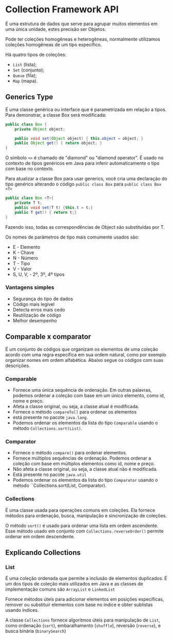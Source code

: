 # Collection Framework API
É uma estrutura de dados que serve para agrupar muitos elementos em uma única unidade, estes precisão ser Objetos.

Pode ter coleções homogêneas e heterogêneas, normalmente utilizamos coleções homogêneas de um tipo específico.

Há quatro tipos de coleções:
* ``List`` (lista);
* ``Set`` (conjunto); 
* ``Queue`` (fila);
* ``Map`` (mapa).

## Generics Type
É uma classe genérica ou interface que é parametrizada em relação a tipos.
Para demonstrar, a classe Box será modificada:
~~~java
public class Box {
    private Object object;

    public void set(Object object) { this.object = object; }
    public Object get() { return object; }
}
~~~
O símbolo ``<>`` é chamado de "diamond" ou "diamond operator". É usado no contexto de tipos genéricos em Java para inferir automaticamente o tipo com base no contexto.

Para atualizar a classe Box para usar generics, você cria uma declaração do tipo genérico alterando o código ``public class Box`` para ``public class Box <T>``

~~~~~java
public class Box <T>{
    private T t;
    public void set(T t) {this.t = t;}
    public T get() { return t;}
}
~~~~~
Fazendo isso, todas as correspondências de Object são substituídas por T.

Os nomes de parâmetros de tipo mais comumente usados são:
* E - Elemento
* K - Chave
* N - Número
* T - Tipo
* V - Valor
* S, U, V, - 2º, 3º, 4º tipos

### Vantagens simples
* Segurança do tipo de dados
* Código mais legível
* Detecta erros mais cedo
* Reutilização de código
* Melhor desempenho

## Comparable x comparator
É um conjunto de códigos que organizam os elementos de uma coleção acordo com uma regra específica em sua ordem natural, como por exemplo organizar nomes em ordem alfabética. Abaixo segue os códigos com suas descrições.

### Comparable
 * Fornece uma única sequência de ordenação. Em outras palavras, podemos ordenar a coleção com base em um único elemento, como id, nome e preço.
* Afeta a classe original, ou seja, a classe atual é modificada.
* Fornece o método ``compareTo[]`` para ordenar os elementos
* está presente no pacote ``java.lang``.
* Podemos ordenar os elementos da lista do tipo ``Comparable`` usando o método ``Collections.sort(List)``.

### Comparator
* Fornece o método ``compare()`` para ordenar elementos.
* Fornece múltiplos sequências de ordenação. Podemos ordenar a coleção com base em múltiplos elementos como id, nome e preço.
* Não afeta a classe original, ou seja, a classe atual não é modificada.
* Está presente no pacote ``java.util``
* Podemos ordenar os elementos da lista do tipo ``Comparator`` usando o método ``Collections.sort(List, Comparator).

### Collections
É uma classe usada para operações comuns em coleções. Ela fornece métodos para ordenação, busca, manipulação e sincronização de coleções.

O método ``sort()`` é usado para ordenar uma lista em ordem ascendente. Esse método usado em conjunto com ``Collections.reverseOrder()`` permite ordenar em ordem descendente.

## Explicando Collections
### List
É uma coleção ordenada que permite a inclusão de elementos duplicados. É um dos tipos de coleção mais utilizados em Java e as classes de implementação comuns são ``ArrayList`` e ``LinkedList``

Fornece métodos úteis para adicionar elementos em posições específicas, remover ou substituir elementos com base no índice e obter sublistas usando índices.

A classe ``Collections`` fornece algoritmos úteis para manipulação de ``List``, como ordenação (``sort``), embaralhamento (``shuffle``), reversão (``reverse``), e busca binária (``binarySearch``)

